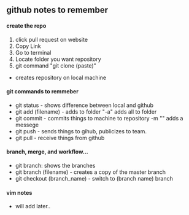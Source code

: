 ## github notes to remember

#### create the repo

 1. click pull request on website</li>
 2. Copy Link</li>
 3. Go to terminal</li>
 4. Locate folder you want repository</li>
 5. git command "git clone (paste)"</li>
   - creates repository on local machine</li>


#### git commands to remmeber
- git status - shows difference between local and github
- git add (filename) - adds to folder  "-a" adds all to folder
- git commit - commits things to machine to repository  -m "" adds a messege
- git push - sends things to gihub, publicizes to team.
 - git pull - receive things from github

#### branch, merge, and workflow...
- git branch: shows the branches
- git branch (filename)   - creates a copy of the master branch
- git checkout (branch_name) - switch to (branch name) branch


#### vim notes
 - will add later..
